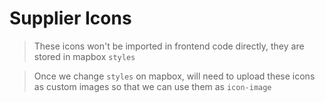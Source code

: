 # Supplier Icons

> These icons won't be imported in frontend code directly, they are stored in mapbox `styles`

> Once we change `styles` on mapbox, will need to upload these icons as custom images so that we can use them as `icon-image`
